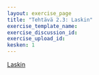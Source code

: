 ```yaml
---
layout: exercise_page
title: "Tehtävä 2.3: Laskin"
exercise_template_name: 
exercise_discussion_id: 
exercise_upload_id: 
kesken: 1
---
```


[Laskin](http://web-selainohjelmointi.github.io/#vk-1-t6)

